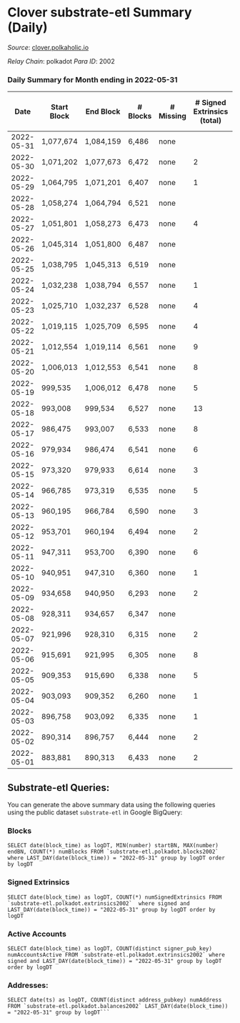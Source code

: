 # Clover substrate-etl Summary (Daily)

_Source_: [clover.polkaholic.io](https://clover.polkaholic.io)

*Relay Chain*: polkadot
*Para ID*: 2002



### Daily Summary for Month ending in 2022-05-31


| Date | Start Block | End Block | # Blocks | # Missing | # Signed Extrinsics (total) | # Active Accounts | # Addresses with Balances | # Events | # Transfers | # XCM Transfers In | # XCM Transfers Out |
| ---- | ----------- | --------- | -------- | --------- | --------------------------- | ----------------- | ------------------------- | -------- | ----------- | ------------------ | ------------------- |
| 2022-05-31 | 1,077,674 | 1,084,159 | 6,486 | none  |  | 9 | 1,071 | 14,899 | 2 ($1.22) |   |   |
| 2022-05-30 | 1,071,202 | 1,077,673 | 6,472 | none  | 2 | 1 | 1,065 | 14,364 | 1 ($0.10) |   |   |
| 2022-05-29 | 1,064,795 | 1,071,201 | 6,407 | none  | 1 | 1 | 1,064 | 14,465 | 99 ($1,163.37) |   |   |
| 2022-05-28 | 1,058,274 | 1,064,794 | 6,521 | none  |  | 12 | 966 | 14,489 | 34 ($1,212.92) |   |   |
| 2022-05-27 | 1,051,801 | 1,058,273 | 6,473 | none  | 4 | 3 | 935 | 14,951 | 71 ($13,559.55) |   |   |
| 2022-05-26 | 1,045,314 | 1,051,800 | 6,487 | none  |  | 15 | 876 | 14,099 | 74 ($2,882.92) |   |   |
| 2022-05-25 | 1,038,795 | 1,045,313 | 6,519 | none  |  | 26 | 818 | 14,064 | 60 ($1,212.07) |   |   |
| 2022-05-24 | 1,032,238 | 1,038,794 | 6,557 | none  | 1 | 1 | 793 | 14,103 | 31 ($17,935.30) |   |   |
| 2022-05-23 | 1,025,710 | 1,032,237 | 6,528 | none  | 4 | 3 | 784 | 13,847 | 24 ($4,157.65) |   |   |
| 2022-05-22 | 1,019,115 | 1,025,709 | 6,595 | none  | 4 | 3 | 778 | 14,444 | 60 ($17,235.19) |   |   |
| 2022-05-21 | 1,012,554 | 1,019,114 | 6,561 | none  | 9 | 5 | 757 | 14,862 | 115 ($32,035.66) |   |   |
| 2022-05-20 | 1,006,013 | 1,012,553 | 6,541 | none  | 8 | 5 | 726 | 14,283 | 74 ($21,921.77) |   |   |
| 2022-05-19 | 999,535 | 1,006,012 | 6,478 | none  | 5 | 4 | 721 | 14,140 | 76 ($11,229.86) |   |   |
| 2022-05-18 | 993,008 | 999,534 | 6,527 | none  | 13 | 6 | 717 | 13,975 | 61 ($127,198) |   |   |
| 2022-05-17 | 986,475 | 993,007 | 6,533 | none  | 8 | 5 | 710 | 14,015 | 35 ($40,396.75) |   |   |
| 2022-05-16 | 979,934 | 986,474 | 6,541 | none  | 6 | 3 | 699 | 14,256 | 85 ($80,771.28) |   |   |
| 2022-05-15 | 973,320 | 979,933 | 6,614 | none  | 3 | 2 | 649 | 13,894 | 91 ($17,865.65) |   |   |
| 2022-05-14 | 966,785 | 973,319 | 6,535 | none  | 5 | 3 | 571 | 13,221 | 11 ($73,307.29) |   |   |
| 2022-05-13 | 960,195 | 966,784 | 6,590 | none  | 3 | 2 | 559 | 13,811 | 88 ($2.42) |   |   |
| 2022-05-12 | 953,701 | 960,194 | 6,494 | none  | 2 | 2 | 487 | 13,258 | 42 ($4,655.17) |   |   |
| 2022-05-11 | 947,311 | 953,700 | 6,390 | none  | 6 | 3 | 446 | 13,034 | 18 ($22.40) |   |   |
| 2022-05-10 | 940,951 | 947,310 | 6,360 | none  | 1 | 1 | 423 | 12,806 | 11 ($280.68) |   |   |
| 2022-05-09 | 934,658 | 940,950 | 6,293 | none  | 2 | 2 | 414 | 12,794 | 13 ($29,355.67) |   |   |
| 2022-05-08 | 928,311 | 934,657 | 6,347 | none  |  | 3 | 405 | 12,731 | 2 ($7.36) |   |   |
| 2022-05-07 | 921,996 | 928,310 | 6,315 | none  | 2 | 2 | 401 | 12,640 |   |   |   |
| 2022-05-06 | 915,691 | 921,995 | 6,305 | none  | 8 | 5 | 401 | 12,792 | 21 ($108.29) |   |   |
| 2022-05-05 | 909,353 | 915,690 | 6,338 | none  | 5 | 4 | 389 | 12,725 | 3 ($4.40) |   |   |
| 2022-05-04 | 903,093 | 909,352 | 6,260 | none  | 1 | 1 | 382 | 12,535 | 1 ($73.31) |   |   |
| 2022-05-03 | 896,758 | 903,092 | 6,335 | none  | 1 | 1 | 381 | 12,680 | 1 ($0.73) |   |   |
| 2022-05-02 | 890,314 | 896,757 | 6,444 | none  | 2 | 1 | 380 | 12,953 |   |   |   |
| 2022-05-01 | 883,881 | 890,313 | 6,433 | none  | 2 | 1 | 380 | 12,900 |   |   |   |

## Substrate-etl Queries:
You can generate the above summary data using the following queries using the public dataset `substrate-etl` in Google BigQuery:


### Blocks
```
SELECT date(block_time) as logDT, MIN(number) startBN, MAX(number) endBN, COUNT(*) numBlocks FROM `substrate-etl.polkadot.blocks2002`  where LAST_DAY(date(block_time)) = "2022-05-31" group by logDT order by logDT
```


### Signed Extrinsics
```
SELECT date(block_time) as logDT, COUNT(*) numSignedExtrinsics FROM `substrate-etl.polkadot.extrinsics2002`  where signed and LAST_DAY(date(block_time)) = "2022-05-31" group by logDT order by logDT
```


### Active Accounts
```
SELECT date(block_time) as logDT, COUNT(distinct signer_pub_key) numAccountsActive FROM `substrate-etl.polkadot.extrinsics2002` where signed and LAST_DAY(date(block_time)) = "2022-05-31" group by logDT order by logDT
```


### Addresses:
```
SELECT date(ts) as logDT, COUNT(distinct address_pubkey) numAddress FROM `substrate-etl.polkadot.balances2002` LAST_DAY(date(block_time)) = "2022-05-31" group by logDT```

